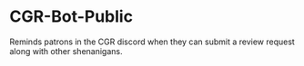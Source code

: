 # CGR-Bot-Public
Reminds patrons in the CGR discord when they can submit a review request along with other shenanigans.
